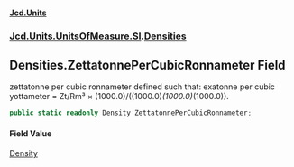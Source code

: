 #### [Jcd.Units](index.md 'index')
### [Jcd.Units.UnitsOfMeasure.SI](Jcd.Units.UnitsOfMeasure.SI.md 'Jcd.Units.UnitsOfMeasure.SI').[Densities](Densities.md 'Jcd.Units.UnitsOfMeasure.SI.Densities')

## Densities.ZettatonnePerCubicRonnameter Field

zettatonne per cubic ronnameter defined such that: exatonne per cubic yottameter = Zt/Rm³ ×
(1000.0)/((1000.0)*(1000.0)*(1000.0)).

```csharp
public static readonly Density ZettatonnePerCubicRonnameter;
```

#### Field Value
[Density](Density.md 'Jcd.Units.UnitTypes.Density')